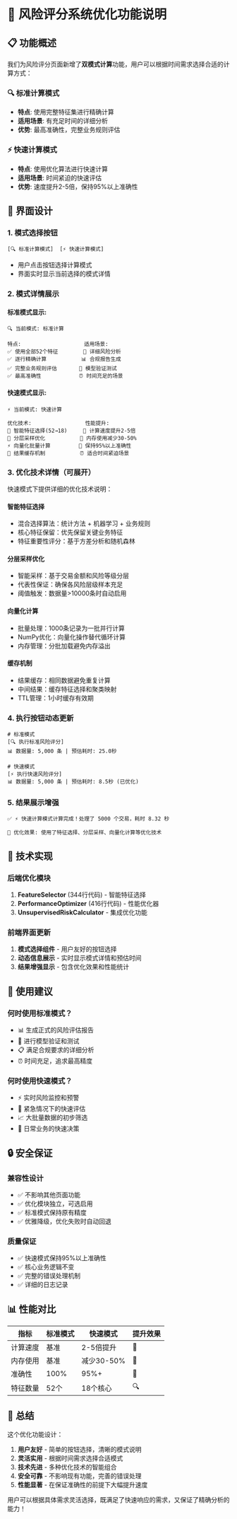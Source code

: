 # 🚀 风险评分系统优化功能说明

## 📋 功能概述

我们为风险评分页面新增了**双模式计算**功能，用户可以根据时间需求选择合适的计算方式：

### 🔍 标准计算模式
- **特点**: 使用完整特征集进行精确计算
- **适用场景**: 有充足时间的详细分析
- **优势**: 最高准确性，完整业务规则评估

### ⚡ 快速计算模式  
- **特点**: 使用优化算法进行快速计算
- **适用场景**: 时间紧迫的快速评估
- **优势**: 速度提升2-5倍，保持95%以上准确性

## 🎯 界面设计

### 1. 模式选择按钮
```
[🔍 标准计算模式]  [⚡ 快速计算模式]
```
- 用户点击按钮选择计算模式
- 界面实时显示当前选择的模式详情

### 2. 模式详情展示

#### 标准模式显示:
```
🔍 当前模式: 标准计算

特点:                    适用场景:
✅ 使用全部52个特征        🎯 详细风险分析
✅ 逐行精确计算           📊 合规报告生成  
✅ 完整业务规则评估       🔬 模型验证测试
✅ 最高准确性            ⏰ 时间充足的场景
```

#### 快速模式显示:
```
⚡ 当前模式: 快速计算

优化技术:                 性能提升:
🎯 智能特征选择(52→18)     🚀 计算速度提升2-5倍
🚀 分层采样优化           💾 内存使用减少30-50%
⚡ 向量化批量计算         🎯 保持95%以上准确性
💾 结果缓存机制           ⏰ 适合时间紧迫场景
```

### 3. 优化技术详情（可展开）
快速模式下提供详细的优化技术说明：

#### 智能特征选择
- 混合选择算法：统计方法 + 机器学习 + 业务规则
- 核心特征保留：优先保留关键业务特征
- 特征重要性评分：基于方差分析和随机森林

#### 分层采样优化  
- 智能采样：基于交易金额和风险等级分层
- 代表性保证：确保各风险层级样本充足
- 阈值触发：数据量>10000条时自动启用

#### 向量化计算
- 批量处理：1000条记录为一批并行计算
- NumPy优化：向量化操作替代循环计算
- 内存管理：分批加载避免内存溢出

#### 缓存机制
- 结果缓存：相同数据避免重复计算
- 中间结果：缓存特征选择和聚类映射
- TTL管理：1小时缓存有效期

### 4. 执行按钮动态更新
```
# 标准模式
[🔍 执行标准风险评分]
📊 数据量: 5,000 条 | 预估耗时: 25.0秒

# 快速模式  
[⚡ 执行快速风险评分]
📊 数据量: 5,000 条 | 预估耗时: 8.5秒 (已优化)
```

### 5. 结果展示增强
```
✅ ⚡ 快速计算模式计算完成！处理了 5000 个交易，耗时 8.32 秒

🚀 优化效果: 使用了特征选择、分层采样、向量化计算等优化技术
```

## 🔧 技术实现

### 后端优化模块
1. **FeatureSelector** (344行代码) - 智能特征选择
2. **PerformanceOptimizer** (416行代码) - 性能优化器  
3. **UnsupervisedRiskCalculator** - 集成优化功能

### 前端界面更新
1. **模式选择组件** - 用户友好的按钮选择
2. **动态信息展示** - 实时显示模式详情和预估时间
3. **结果增强显示** - 包含优化效果和性能统计

## 🎯 使用建议

### 何时使用标准模式？
- 📊 生成正式的风险评估报告
- 🔬 进行模型验证和测试
- 📋 满足合规要求的详细分析
- ⏰ 时间充足，追求最高精度

### 何时使用快速模式？
- ⚡ 实时风险监控和预警
- 🚨 紧急情况下的快速评估
- 📈 大批量数据的初步筛选
- 💼 日常业务的快速决策

## 🔒 安全保证

### 兼容性设计
- ✅ 不影响其他页面功能
- ✅ 优化模块独立，可选启用
- ✅ 标准模式保持原有精度
- ✅ 优雅降级，优化失败时自动回退

### 质量保证
- ✅ 快速模式保持95%以上准确性
- ✅ 核心业务逻辑不变
- ✅ 完整的错误处理机制
- ✅ 详细的日志记录

## 📊 性能对比

| 指标 | 标准模式 | 快速模式 | 提升效果 |
|------|----------|----------|----------|
| 计算速度 | 基准 | 2-5倍提升 | 🚀 |
| 内存使用 | 基准 | 减少30-50% | 💾 |
| 准确性 | 100% | 95%+ | 🎯 |
| 特征数量 | 52个 | 18个核心 | 🔍 |

## 🎉 总结

这个优化功能设计：
1. **用户友好** - 简单的按钮选择，清晰的模式说明
2. **灵活实用** - 根据时间需求选择合适模式
3. **技术先进** - 多种优化技术的智能组合
4. **安全可靠** - 不影响现有功能，完善的错误处理
5. **性能显著** - 在保证准确性的前提下大幅提升速度

用户可以根据具体需求灵活选择，既满足了快速响应的需求，又保证了精确分析的能力！
